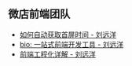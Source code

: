 ## 微店前端团队

+   [如何自动获取首屏时间 - 刘远洋](https://github.com/weidian-inc/FE-blog/issues/1)
+   [bio: 一站式前端开发工具 - 刘远洋](https://github.com/weidian-inc/FE-blog/issues/2)
+   [前端工程化详解 - 刘远洋](https://github.com/hoperyy/front-end-engineering)